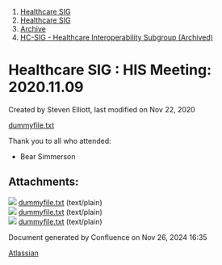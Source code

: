1. [Healthcare SIG](index.html)
2. [Healthcare SIG](Healthcare-SIG_20545573.html)
3. [Archive](Archive_20562091.html)
4. [HC-SIG - Healthcare Interoperability Subgroup (Archived)](20545710.html)

# Healthcare SIG : HIS Meeting: 2020.11.09

Created by Steven Elliott, last modified on Nov 22, 2020

[dummyfile.txt](#)

Thank you to all who attended:

- Bear Simmerson

## Attachments:

![](images/icons/bullet_blue.gif) [dummyfile.txt](attachments/20554610/20563527.txt) (text/plain)  
![](images/icons/bullet_blue.gif) [dummyfile.txt](attachments/20554610/20563528.txt) (text/plain)  
![](images/icons/bullet_blue.gif) [dummyfile.txt](attachments/20554610/20563529.txt) (text/plain)

Document generated by Confluence on Nov 26, 2024 16:35

[Atlassian](http://www.atlassian.com/)
